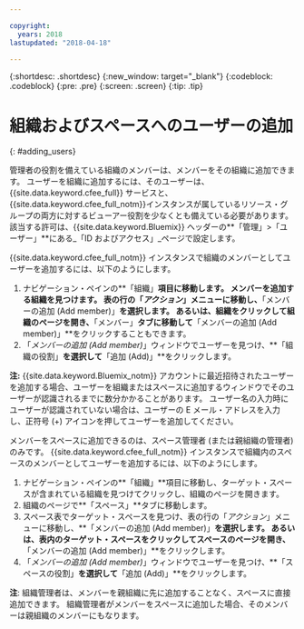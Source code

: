 ```yaml
---

copyright:
  years: 2018
lastupdated: "2018-04-18"

---
```


{:shortdesc: .shortdesc}
{:new_window: target="_blank"}
{:codeblock: .codeblock}
{:pre: .pre}
{:screen: .screen}
{:tip: .tip}

# 組織およびスペースへのユーザーの追加
{: #adding_users}

管理者の役割を備えている組織のメンバーは、メンバーをその組織に追加できます。 ユーザーを組織に追加するには、そのユーザーは、{{site.data.keyword.cfee_full}} サービスと、{{site.data.keyword.cfee_full_notm}}インスタンスが属しているリソース・グループの両方に対するビューアー役割を少なくとも備えている必要があります。 該当する許可は、{{site.data.keyword.Bluemix}} ヘッダーの**「管理」>「ユーザー」**にある_「ID およびアクセス」_ページで設定します。

{{site.data.keyword.cfee_full_notm}} インスタンスで組織のメンバーとしてユーザーを追加するには、以下のようにします。

1. ナビゲーション・ペインの**「組織」**項目に移動します。 メンバーを追加する組織を見つけます。 表の行の「_アクション_」メニューに移動し、**「メンバーの追加 (Add member)」**を選択します。 あるいは、組織をクリックして組織のページを開き、**「メンバー」**タブに移動して**「メンバーの追加 (Add member)」**をクリックすることもできます。
2. 「_メンバーの追加 (Add member)_」ウィンドウでユーザーを見つけ、**「組織の役割」**を選択して**「追加 (Add)」**をクリックします。

**注:** {{site.data.keyword.Bluemix_notm}} アカウントに最近招待されたユーザーを追加する場合、ユーザーを組織またはスペースに追加するウィンドウでそのユーザーが認識されるまでに数分かかることがあります。 ユーザー名の入力時にユーザーが認識されていない場合は、ユーザーの E メール・アドレスを入力し、正符号 (+) アイコンを押してユーザーを追加してください。

メンバーをスペースに追加できるのは、スペース管理者 (または親組織の管理者) のみです。 {{site.data.keyword.cfee_full_notm}} インスタンスで組織内のスペースのメンバーとしてユーザーを追加するには、以下のようにします。

1. ナビゲーション・ペインの**「組織」**項目に移動し、ターゲット・スペースが含まれている組織を見つけてクリックし、組織のページを開きます。
2. 組織のページで**「スペース」**タブに移動します。
3. スペース表でターゲット・スペースを見つけ、表の行の「_アクション_」メニューに移動し、**「メンバーの追加 (Add member)」**を選択します。 あるいは、表内のターゲット・スペースをクリックしてスペースのページを開き、**「メンバーの追加 (Add member)」**をクリックします。
4. 「_メンバーの追加 (Add member)_」ウィンドウでユーザーを見つけ、**「スペースの役割」**を選択して**「追加 (Add)」**をクリックします。

**注**: 組織管理者は、メンバーを親組織に先に追加することなく、スペースに直接追加できます。 組織管理者がメンバーをスペースに追加した場合、そのメンバーは親組織のメンバーにもなります。
